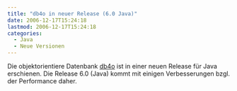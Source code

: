 ```yaml
---
title: "db4o in neuer Release (6.0 Java)"
date: 2006-12-17T15:24:18
lastmod: 2006-12-17T15:24:18
categories:
  - Java
  - Neue Versionen
---
```

Die objektorientiere Datenbank <a href="http://www.db4o.com" title="db4o">db4o</a> ist in einer neuen Release für Java erschienen. Die Release 6.0 (Java) kommt mit einigen Verbesserungen bzgl. der Performance daher.

